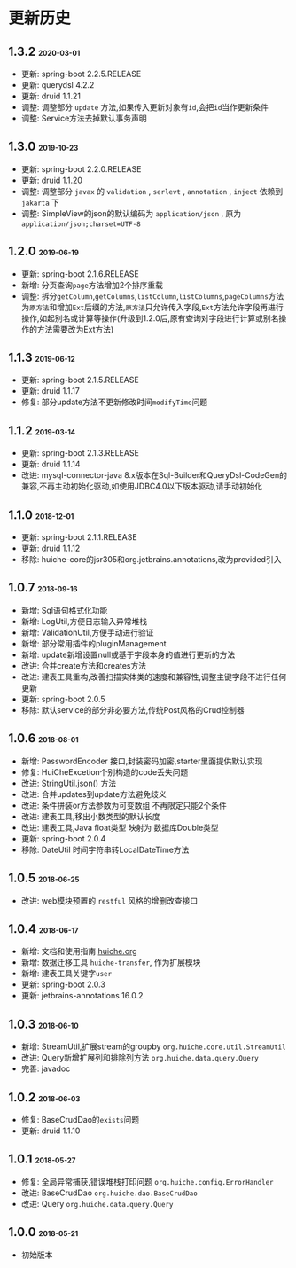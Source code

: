 # 更新历史
## 1.3.2 <span style="font-size:0.6em;">2020-03-01</span>
- 更新: spring-boot 2.2.5.RELEASE
- 更新: querydsl 4.2.2
- 更新: druid 1.1.21
- 调整: 调整部分 `update` 方法,如果传入更新对象有`id`,会把`id`当作更新条件
- 调整: Service方法去掉默认事务声明
## 1.3.0 <span style="font-size:0.6em;">2019-10-23</span>
- 更新: spring-boot 2.2.0.RELEASE
- 更新: druid 1.1.20
- 调整: 调整部分 `javax` 的 `validation` , `serlevt` , `annotation` , `inject` 依赖到 `jakarta` 下
- 调整: SimpleView的json的默认编码为 `application/json` , 原为 `application/json;charset=UTF-8` 
## 1.2.0 <span style="font-size:0.6em;">2019-06-19</span>
- 更新: spring-boot 2.1.6.RELEASE
- 新增: 分页查询`page`方法增加2个排序重载
- 调整: 拆分`getColumn`,`getColumns`,`listColumn`,`listColumns`,`pageColumns`方法为`原方法`和增加`Ext`后缀的方法,`原方法`只允许传入字段,`Ext`方法允许字段再进行操作,如起别名或计算等操作(升级到1.2.0后,原有查询对字段进行计算或别名操作的方法需要改为Ext方法)
## 1.1.3 <span style="font-size:0.6em;">2019-06-12</span>
- 更新: spring-boot 2.1.5.RELEASE
- 更新: druid 1.1.17
- 修复: 部分update方法不更新修改时间`modifyTime`问题
## 1.1.2 <span style="font-size:0.6em;">2019-03-14</span>
- 更新: spring-boot 2.1.3.RELEASE
- 更新: druid 1.1.14
- 改进: mysql-connector-java 8.x版本在Sql-Builder和QueryDsl-CodeGen的兼容,不再主动初始化驱动,如使用JDBC4.0以下版本驱动,请手动初始化
## 1.1.0 <span style="font-size:0.6em;">2018-12-01</span>
- 更新: spring-boot 2.1.1.RELEASE
- 更新: druid 1.1.12
- 移除: huiche-core的jsr305和org.jetbrains.annotations,改为provided引入
## 1.0.7 <span style="font-size:0.6em;">2018-09-16</span>
- 新增: Sql语句格式化功能
- 新增: LogUtil,方便日志输入异常堆栈
- 新增: ValidationUtil,方便手动进行验证
- 新增: 部分常用插件的pluginManagement
- 新增: update新增设置null或基于字段本身的值进行更新的方法
- 改进: 合并create方法和creates方法
- 改进: 建表工具重构,改善扫描实体类的速度和兼容性,调整主键字段不进行任何更新
- 更新: spring-boot 2.0.5
- 移除: 默认service的部分非必要方法,传统Post风格的Crud控制器
## 1.0.6 <span style="font-size:0.6em;">2018-08-01</span>
- 新增: PasswordEncoder 接口,封装密码加密,starter里面提供默认实现
- 修复: HuiCheExcetion个别构造的code丢失问题
- 改进: StringUtil.json() 方法
- 改进: 合并updates到update方法避免歧义
- 改进: 条件拼装or方法参数为可变数组 不再限定只能2个条件
- 改进: 建表工具,移出小数类型的默认长度
- 改进: 建表工具,Java float类型 映射为 数据库Double类型
- 更新: spring-boot 2.0.4
- 移除: DateUtil 时间字符串转LocalDateTime方法
## 1.0.5 <span style="font-size:0.6em;">2018-06-25</span>
- 改进: web模块预置的 `restful` 风格的增删改查接口
## 1.0.4 <span style="font-size:0.6em;">2018-06-17</span>
- 新增: 文档和使用指南 [huiche.org](http://huiche.org)
- 新增: 数据迁移工具 `huiche-transfer`, 作为扩展模块
- 新增: 建表工具关键字`user`
- 更新: spring-boot 2.0.3
- 更新: jetbrains-annotations 16.0.2
## 1.0.3 <span style="font-size:0.6em;">2018-06-10</span>
- 新增: StreamUtil,扩展stream的groupby `org.huiche.core.util.StreamUtil`
- 改进: Query新增扩展列和排除列方法 `org.huiche.data.query.Query`
- 完善: javadoc
## 1.0.2 <span style="font-size:0.6em;">2018-06-03</span>
- 修复: BaseCrudDao的`exists`问题
- 更新: druid 1.1.10
## 1.0.1 <span style="font-size:0.6em;">2018-05-27</span>
- 修复: 全局异常捕获,错误堆栈打印问题 `org.huiche.config.ErrorHandler`
- 改进: BaseCrudDao `org.huiche.dao.BaseCrudDao`
- 改进: Query `org.huiche.data.query.Query`
## 1.0.0 <span style="font-size:0.6em;">2018-05-21</span>
- 初始版本
